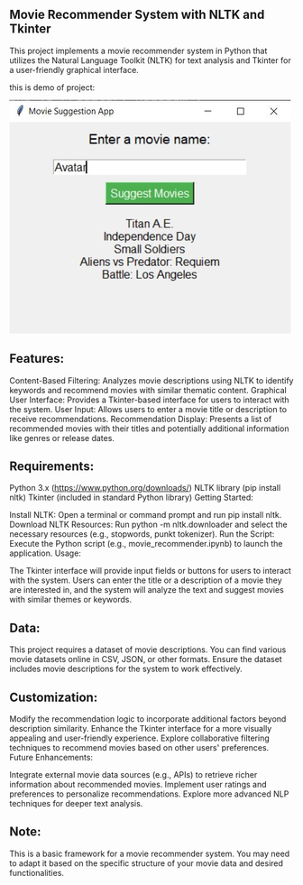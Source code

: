 ## Movie Recommender System with NLTK and Tkinter

This project implements a movie recommender system in Python that utilizes the Natural Language Toolkit (NLTK) for text analysis and Tkinter for a user-friendly graphical interface.

this is demo of project:


<img src="https://github.com/FarzanehValaee/recommend_movie/blob/main/app.JPG">


## Features:

Content-Based Filtering: Analyzes movie descriptions using NLTK to identify keywords and recommend movies with similar thematic content.
Graphical User Interface: Provides a Tkinter-based interface for users to interact with the system.
User Input: Allows users to enter a movie title or description to receive recommendations.
Recommendation Display: Presents a list of recommended movies with their titles and potentially additional information like genres or release dates.
## Requirements:

Python 3.x (https://www.python.org/downloads/)
NLTK library (pip install nltk)
Tkinter (included in standard Python library)
Getting Started:

Install NLTK: Open a terminal or command prompt and run pip install nltk.
Download NLTK Resources: Run python -m nltk.downloader and select the necessary resources (e.g., stopwords, punkt tokenizer).
Run the Script: Execute the Python script (e.g., movie_recommender.ipynb) to launch the application.
Usage:

The Tkinter interface will provide input fields or buttons for users to interact with the system. Users can enter the title or a description of a movie they are interested in, and the system will analyze the text and suggest movies with similar themes or keywords.

## Data:

This project requires a dataset of movie descriptions. You can find various movie datasets online in CSV, JSON, or other formats. Ensure the dataset includes movie descriptions for the system to work effectively.

## Customization:

Modify the recommendation logic to incorporate additional factors beyond description similarity.
Enhance the Tkinter interface for a more visually appealing and user-friendly experience.
Explore collaborative filtering techniques to recommend movies based on other users' preferences.
Future Enhancements:

Integrate external movie data sources (e.g., APIs) to retrieve richer information about recommended movies.
Implement user ratings and preferences to personalize recommendations.
Explore more advanced NLP techniques for deeper text analysis.
## Note:

This is a basic framework for a movie recommender system. You may need to adapt it based on the specific structure of your movie data and desired functionalities.
